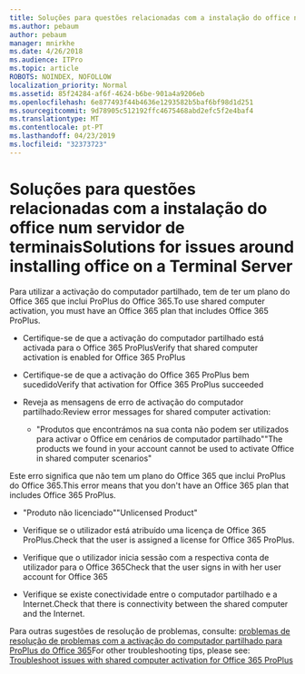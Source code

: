 ```yaml
---
title: Soluções para questões relacionadas com a instalação do office num servidor de terminais
ms.author: pebaum
author: pebaum
manager: mnirkhe
ms.date: 4/26/2018
ms.audience: ITPro
ms.topic: article
ROBOTS: NOINDEX, NOFOLLOW
localization_priority: Normal
ms.assetid: 85f24284-af6f-4624-b6be-901a4a9206eb
ms.openlocfilehash: 6e877493f44b4636e1293582b5baf6bf98d1d251
ms.sourcegitcommit: 9d78905c512192ffc4675468abd2efc5f2e4baf4
ms.translationtype: MT
ms.contentlocale: pt-PT
ms.lasthandoff: 04/23/2019
ms.locfileid: "32373723"
---
```

# <a name="solutions-for-issues-around-installing-office-on-a-terminal-server"></a><span data-ttu-id="14d4c-102">Soluções para questões relacionadas com a instalação do office num servidor de terminais</span><span class="sxs-lookup"><span data-stu-id="14d4c-102">Solutions for issues around installing office on a Terminal Server</span></span>

<span data-ttu-id="14d4c-103">Para utilizar a activação do computador partilhado, tem de ter um plano do Office 365 que inclui ProPlus do Office 365.</span><span class="sxs-lookup"><span data-stu-id="14d4c-103">To use shared computer activation, you must have an Office 365 plan that includes Office 365 ProPlus.</span></span>
  
- <span data-ttu-id="14d4c-104">Certifique-se de que a activação do computador partilhado está activada para o Office 365 ProPlus</span><span class="sxs-lookup"><span data-stu-id="14d4c-104">Verify that shared computer activation is enabled for Office 365 ProPlus</span></span>
    
- <span data-ttu-id="14d4c-105">Certifique-se de que a activação do Office 365 ProPlus bem sucedido</span><span class="sxs-lookup"><span data-stu-id="14d4c-105">Verify that activation for Office 365 ProPlus succeeded</span></span>
    
- <span data-ttu-id="14d4c-106">Reveja as mensagens de erro de activação do computador partilhado:</span><span class="sxs-lookup"><span data-stu-id="14d4c-106">Review error messages for shared computer activation:</span></span>
    
  - <span data-ttu-id="14d4c-107">"Produtos que encontrámos na sua conta não podem ser utilizados para activar o Office em cenários de computador partilhado"</span><span class="sxs-lookup"><span data-stu-id="14d4c-107">"The products we found in your account cannot be used to activate Office in shared computer scenarios"</span></span>
  
<span data-ttu-id="14d4c-108">Este erro significa que não tem um plano do Office 365 que inclui ProPlus do Office 365.</span><span class="sxs-lookup"><span data-stu-id="14d4c-108">This error means that you don't have an Office 365 plan that includes Office 365 ProPlus.</span></span>
    
  - <span data-ttu-id="14d4c-109">"Produto não licenciado"</span><span class="sxs-lookup"><span data-stu-id="14d4c-109">"Unlicensed Product"</span></span>
    
  - <span data-ttu-id="14d4c-110">Verifique se o utilizador está atribuído uma licença de Office 365 ProPlus.</span><span class="sxs-lookup"><span data-stu-id="14d4c-110">Check that the user is assigned a license for Office 365 ProPlus.</span></span>
    
  - <span data-ttu-id="14d4c-111">Verifique que o utilizador inicia sessão com a respectiva conta de utilizador para o Office 365</span><span class="sxs-lookup"><span data-stu-id="14d4c-111">Check that the user signs in with her user account for Office 365</span></span>
    
  - <span data-ttu-id="14d4c-112">Verifique se existe conectividade entre o computador partilhado e a Internet.</span><span class="sxs-lookup"><span data-stu-id="14d4c-112">Check that there is connectivity between the shared computer and the Internet.</span></span>
    
<span data-ttu-id="14d4c-113">Para outras sugestões de resolução de problemas, consulte: [problemas de resolução de problemas com a activação do computador partilhado para ProPlus do Office 365](https://docs.microsoft.com/DeployOffice/troubleshoot-issues-with-shared-computer-activation-for-office-365-proplus)</span><span class="sxs-lookup"><span data-stu-id="14d4c-113">For other troubleshooting tips, please see: [Troubleshoot issues with shared computer activation for Office 365 ProPlus](https://docs.microsoft.com/DeployOffice/troubleshoot-issues-with-shared-computer-activation-for-office-365-proplus)</span></span>
  

